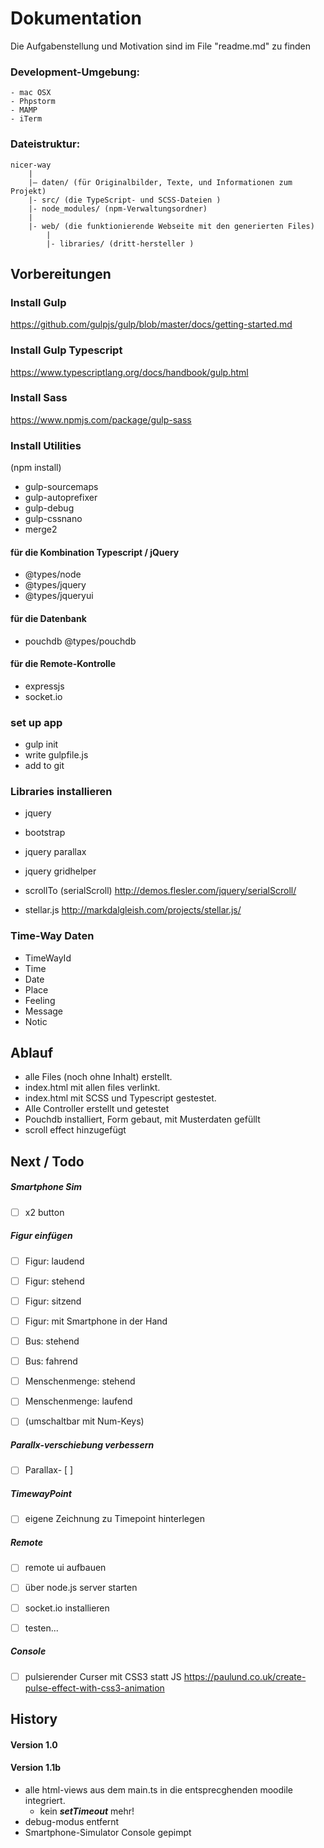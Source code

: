 # Dokumentation

Die Aufgabenstellung und Motivation sind im File "readme.md" zu finden

### Development-Umgebung:
    - mac OSX
    - Phpstorm
    - MAMP
    - iTerm

### Dateistruktur:

    nicer-way
        |
        |– daten/ (für Originalbilder, Texte, und Informationen zum Projekt)        
        |- src/ (die TypeScript- und SCSS-Dateien )
        |- node_modules/ (npm-Verwaltungsordner)
        |
        |- web/ (die funktionierende Webseite mit den generierten Files)
            |
            |- libraries/ (dritt-hersteller )
        
       

## Vorbereitungen

### Install Gulp
https://github.com/gulpjs/gulp/blob/master/docs/getting-started.md

### Install Gulp Typescript 
https://www.typescriptlang.org/docs/handbook/gulp.html

### Install Sass
https://www.npmjs.com/package/gulp-sass

### Install Utilities
(npm install)
- gulp-sourcemaps
- gulp-autoprefixer
- gulp-debug
- gulp-cssnano
- merge2

#### für die Kombination Typescript / jQuery
- @types/node
- @types/jquery
- @types/jqueryui

#### für die Datenbank
- pouchdb
@types/pouchdb


#### für die Remote-Kontrolle
- expressjs
- socket.io



### set up app
- gulp init
- write gulpfile.js
- add to git 

### Libraries installieren
- jquery
- bootstrap
- jquery parallax
- jquery gridhelper

- scrollTo (serialScroll)
  http://demos.flesler.com/jquery/serialScroll/
- stellar.js
  http://markdalgleish.com/projects/stellar.js/

### Time-Way Daten
- TimeWayId
- Time
- Date
- Place
- Feeling
- Message
- Notic


## Ablauf
- alle Files (noch ohne Inhalt) erstellt.
- index.html mit allen files verlinkt.
- index.html mit SCSS und Typescript gestestet.
- Alle Controller erstellt und getestet
- Pouchdb installiert, Form gebaut, mit Musterdaten gefüllt
- scroll effect hinzugefügt

## Next / Todo
##### Smartphone Sim
 - [ ] x2 button


##### Figur einfügen
- [ ] Figur: laudend
- [ ] Figur: stehend
- [ ] Figur: sitzend
- [ ] Figur: mit Smartphone in der Hand
- [ ] Bus: stehend
- [ ] Bus: fahrend
- [ ] Menschenmenge: stehend
- [ ] Menschenmenge: laufend
- [ ] (umschaltbar mit Num-Keys)



##### Parallx-verschiebung verbessern
- [ ] Parallax- [ ] 

##### TimewayPoint
- [ ] eigene Zeichnung zu Timepoint hinterlegen
    
##### Remote
- [ ] remote ui aufbauen
- [ ] über node.js server starten
- [ ] socket.io installieren
- [ ] testen...


##### Console
- [ ]  pulsierender Curser mit CSS3 statt JS
    https://paulund.co.uk/create-pulse-effect-with-css3-animation


## History

#### Version 1.0

#### Version 1.1b
- alle html-views aus dem main.ts in die entsprecghenden moodile integriert.
    - kein ***setTimeout*** mehr! 
- debug-modus entfernt
- Smartphone-Simulator Console gepimpt